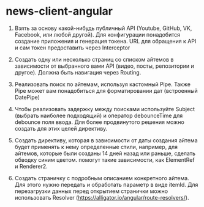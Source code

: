 # news-client-angular

1. Взять за основу какой-нибудь публичный API (Youtube, GitHub, VK, Facebook, или любой другой). Для конфигурации понадобится создание приложения и генерация токена. URL для обращения к API и сам токен предоставить через Interceptor

2. Создать одну или несколько страниц со списком айтемов в зависимости от выбранного вами API (видео, посты, репозитории и другое). Должна быть навигация через Routing.

3. Реализовать поиск по айтемам, используя кастомный Pipe. Также Pipe может вам понадобиться для форматировании дат (встроенный DatePipe)

4. Чтобы реализовать задержку между поисками используйте Subject (выбрать наиболее подходящий) и оператор debounceTime для debounce поля ввода. Для более продвинутого решения можно создать для этих целей директиву.

5. Создать директиву, которая в зависимости от даты создания айтема будет применять к нему определенные стили, например, для айтемов, которые были созданы 14 дней назад или раньше, сделать обводку синим цветом. помогут такие зависимости, как ElementRef и Renderer2.

6. Создать страничку с подробным описанием конкретного айтема. Для этого нужно передать и обработать параметр в виде itemId. Для перезагрузки данных перед открытием странички можно использовать Resolver (https://alligator.io/angular/route-resolvers/).
